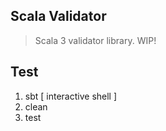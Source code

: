 Scala Validator
---------------
>Scala 3 validator library. WIP!

Test
----
1. sbt [ interactive shell ]
2. clean
3. test